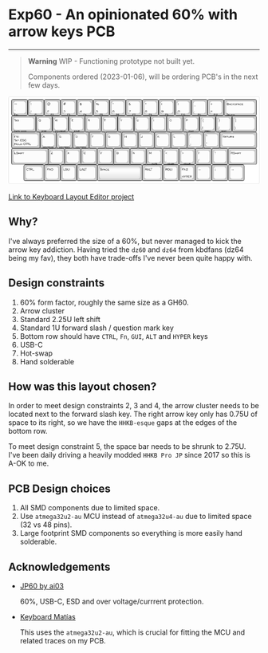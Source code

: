 # Exp60 - An opinionated 60% with arrow keys PCB

---

> **Warning** WIP - Functioning prototype not built yet.
>
> Components ordered (2023-01-06), will be ordering PCB's in the next few days.

![Exp60 Layout](exp60.png "Exp60 Layout")

[Link to Keyboard Layout Editor project](http://www.keyboard-layout-editor.com/#/gists/84f70adc6e3be321baacc794c3d78efd)

## Why?

I've always preferred the size of a 60%, but never managed to kick the arrow key addiction. Having tried the `dz60` and `dz64` from kbdfans (dz64 being my fav), they both have trade-offs I've never been quite happy with.

## Design constraints

1. 60% form factor, roughly the same size as a GH60.
2. Arrow cluster
3. Standard 2.25U left shift
4. Standard 1U forward slash / question mark key
5. Bottom row should have `CTRL`, `Fn`, `GUI`, `ALT` and `HYPER` keys
6. USB-C
7. Hot-swap
8. Hand solderable

## How was this layout chosen?

In order to meet design constraints 2, 3 and 4, the arrow cluster needs to be located next to the forward slash key. The right arrow key only has 0.75U of space to its right, so we have the `HHKB-esque` gaps at the edges of the bottom row.

To meet design constraint 5, the space bar needs to be shrunk to 2.75U. I've been daily driving a heavily modded `HHKB Pro JP` since 2017 so this is A-OK to me.

## PCB Design choices

1. All SMD components due to limited space.
2. Use `atmega32u2-au` MCU instead of `atmega32u4-au` due to limited space (32 vs 48 pins).
3. Large footprint SMD components so everything is more easily hand solderable.

## Acknowledgements

- [JP60 by ai03](https://github.com/ai03-2725/JP60)

  60%, USB-C, ESD and over voltage/currrent protection.

- [Keyboard Matías](https://github.com/nstrappazzonc/keyboard)

  This uses the `atmega32u2-au`, which is crucial for fitting the MCU and related traces on my PCB.
